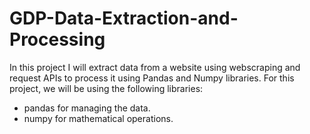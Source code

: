 # GDP-Data-Extraction-and-Processing
In this project I will extract data from a website using webscraping and request APIs to process it using Pandas and Numpy libraries.
For this project, we will be using the following libraries:

- pandas for managing the data.
- numpy for mathematical operations.
